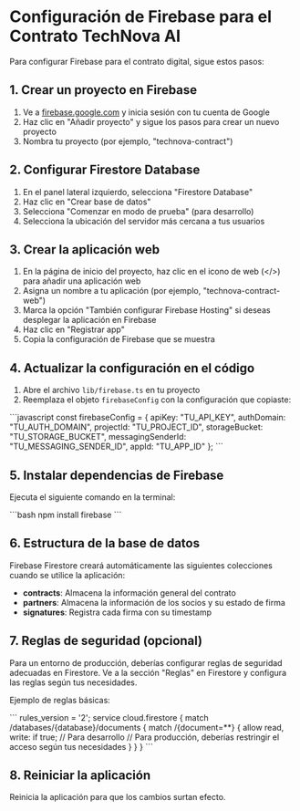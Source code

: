 # Configuración de Firebase para el Contrato TechNova AI

Para configurar Firebase para el contrato digital, sigue estos pasos:

## 1. Crear un proyecto en Firebase

1. Ve a [firebase.google.com](https://firebase.google.com) y inicia sesión con tu cuenta de Google
2. Haz clic en "Añadir proyecto" y sigue los pasos para crear un nuevo proyecto
3. Nombra tu proyecto (por ejemplo, "technova-contract")

## 2. Configurar Firestore Database

1. En el panel lateral izquierdo, selecciona "Firestore Database"
2. Haz clic en "Crear base de datos"
3. Selecciona "Comenzar en modo de prueba" (para desarrollo)
4. Selecciona la ubicación del servidor más cercana a tus usuarios

## 3. Crear la aplicación web

1. En la página de inicio del proyecto, haz clic en el icono de web (</>) para añadir una aplicación web
2. Asigna un nombre a tu aplicación (por ejemplo, "technova-contract-web")
3. Marca la opción "También configurar Firebase Hosting" si deseas desplegar la aplicación en Firebase
4. Haz clic en "Registrar app"
5. Copia la configuración de Firebase que se muestra

## 4. Actualizar la configuración en el código

1. Abre el archivo `lib/firebase.ts` en tu proyecto
2. Reemplaza el objeto `firebaseConfig` con la configuración que copiaste:

\`\`\`javascript
const firebaseConfig = {
  apiKey: "TU_API_KEY",
  authDomain: "TU_AUTH_DOMAIN",
  projectId: "TU_PROJECT_ID",
  storageBucket: "TU_STORAGE_BUCKET",
  messagingSenderId: "TU_MESSAGING_SENDER_ID",
  appId: "TU_APP_ID"
};
\`\`\`

## 5. Instalar dependencias de Firebase

Ejecuta el siguiente comando en la terminal:

\`\`\`bash
npm install firebase
\`\`\`

## 6. Estructura de la base de datos

Firebase Firestore creará automáticamente las siguientes colecciones cuando se utilice la aplicación:

- **contracts**: Almacena la información general del contrato
- **partners**: Almacena la información de los socios y su estado de firma
- **signatures**: Registra cada firma con su timestamp

## 7. Reglas de seguridad (opcional)

Para un entorno de producción, deberías configurar reglas de seguridad adecuadas en Firestore. Ve a la sección "Reglas" en Firestore y configura las reglas según tus necesidades.

Ejemplo de reglas básicas:

\`\`\`
rules_version = '2';
service cloud.firestore {
  match /databases/{database}/documents {
    match /{document=**} {
      allow read, write: if true;  // Para desarrollo
      // Para producción, deberías restringir el acceso según tus necesidades
    }
  }
}
\`\`\`

## 8. Reiniciar la aplicación

Reinicia la aplicación para que los cambios surtan efecto.
